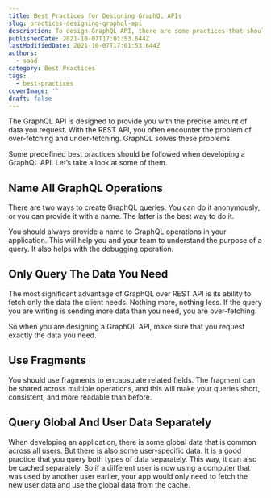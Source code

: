 ```yaml
---
title: Best Practices for Designing GraphQL APIs
slug: practices-designing-graphql-api
description: To design GraphQL API, there are some practices that should be followed. Let's take a look at some of them.
publishedDate: 2021-10-07T17:01:53.644Z
lastModifiedDate: 2021-10-07T17:01:53.644Z
authors:
  - saad
category: Best Practices
tags:
  - best-practices
coverImage: ''
draft: false
---
```


<Lead>
The GraphQL API is designed to provide you with the precise amount of data you request. With the REST API, you often encounter the problem of over-fetching and under-fetching. GraphQL solves these problems.
</Lead>

Some predefined best practices should be followed when developing a GraphQL API. Let’s take a look at some of them.

## Name All GraphQL Operations

There are two ways to create GraphQL queries. You can do it anonymously, or you can provide it with a name. The latter is the best way to do it.

You should always provide a name to GraphQL operations in your application. This will help you and your team to understand the purpose of a query. It also helps with the debugging operation.

## Only Query The Data You Need

The most significant advantage of GraphQL over REST API is its ability to fetch only the data the client needs. Nothing more, nothing less. If the query you are writing is sending more data than you need, you are over-fetching.

So when you are designing a GraphQL API, make sure that you request exactly the data you need.

## Use Fragments

You should use fragments to encapsulate related fields. The fragment can be shared across multiple operations, and this will make your queries short, consistent, and more readable than before.

## Query Global And User Data Separately

When developing an application, there is some global data that is common across all users. But there is also some user-specific data. It is a good practice that you query both types of data separately. This way, it can also be cached separately. So if a different user is now using a computer that was used by another user earlier, your app would only need to fetch the new user data and use the global data from the cache.
